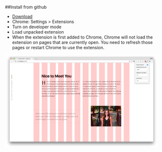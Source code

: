 ##Install from github

- [Download](https://github.com/jbsmith731/chrome-col/archive/master.zip)
- Chrome: Settings > Extensions
- Turn on developer mode
- Load unpacked extension
- When the extension is first added to Chrome, Chrome will not load the extension on pages that are currently open. You need to refresh those pages or restart Chrome to use the extension.


![column extension in action](/img/screenshot.png?raw=true "Extension in action!")
